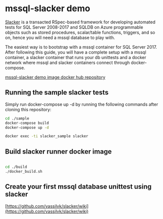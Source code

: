 # mssql-slacker demo

[Slacker](https://github.com/vassilvk/slacker/wiki) is a transacted RSpec-based framework for developing automated tests for SQL Server 2008-2017 and SQLDB on Azure programmable objects such as stored procedures, scalar/table functions, triggers, and so on, hence you will need a mssql database to play with. 

The easiest way is to bootstrap with a mssql container for SQL Server 2017. After following this guide, you will have a complete setup with a mssql container, a slacker container that runs your db unittests and a docker network where mssql and slacker containers connect through docker-compose.

[mssql-slacker demo image docker hub repository](https://hub.docker.com/r/ericskang/mssql-slacker/)

## Running the sample slacker tests
Simply run docker-compose up -d by running the following commands after cloning this repository:

```bash
cd ./sample
docker-compose build
docker-compose up -d

docker exec -ti slacker_sample slacker

```

## Build slacker runner docker image

```bash

cd ./build
./docker_build.sh

```

## Create your first mssql database unittest using slacker
[https://github.com/vassilvk/slacker/wiki](https://github.com/vassilvk/slacker/wiki)
